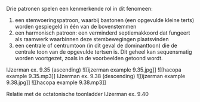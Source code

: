 Drie patronen spelen een kenmerkende rol in dit fenomeen:
1. een stemvoeringspatroon, waarbij bastonen (een opgevulde kleine terts) worden gespiegeld in één van de bovenstemmen
2. een harmonisch patroon: een verminderd septiemakkoord dat fungeert als raamwerk waarbinnen deze stembewegingen plaatsvinden
3. een centrale of centrumtoon (in dit geval de dominanttoon) die de centrale toon van de opgevulde tertsen is.
Dit geheel kan sequensmatig worden voortgezet, zoals in de voorbeelden getoond wordt.


IJzerman ex. 9.35 (ascending)
![[ijzerman example 9.35.jpg]]
![[hacopa example 9.35.mp3]]
IJzerman ex. 9.38 (descending)
![[ijzerman example 9.38.jpg]]
![[hacopa example 9.38.mp3]]

Relatie met de octatonische toonladder
IJzerman ex. 9.40

